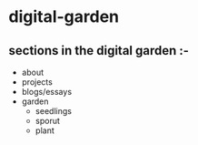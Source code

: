 # digital-garden

## sections in the digital garden :-

- about 
- projects 
- blogs/essays
- garden
    - seedlings
    - sporut
    - plant




